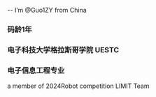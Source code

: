  -- I’m @Guo1ZY from China

### 码龄1年
### 电子科技大学格拉斯哥学院 UESTC
### 电子信息工程专业

 a member of 2024Robot competition LIMIT Team
